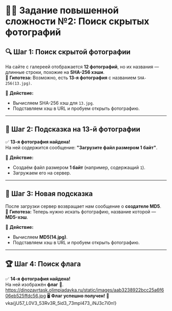 # 🕵️‍♂️ Задание повышенной сложности №2: Поиск скрытых фотографий

## 🔍 Шаг 1: Поиск скрытой фотографии  
На сайте с галереей отображается **12 фотографий**, но их названия — длинные строки, похожие на **SHA-256 хэши**.  
🤔 **Гипотеза:** Возможно, есть **13-я фотография** с названием `SHA-256(13.jpg)`.  

🎯 **Действие:**  
- Вычисляем SHA-256 хэш для `13.jpg`.  
- Подставляем хэш в URL и пробуем открыть фотографию.  

---

## 📸 Шаг 2: Подсказка на 13-й фотографии  
✅ **13-я фотография найдена!**  
На ней содержится сообщение: **"Загрузите файл размером 1 байт"**.  

🎯 **Действие:**  
- Создаём файл размером **1 байт** (например, содержащий `1`).  
- Загружаем его на сервер.  

---

## 🔑 Шаг 3: Новая подсказка  
После загрузки сервер возвращает нам сообщение о **создателе MD5**.  
🤔 **Гипотеза:** Теперь нужно искать фотографию, название которой — **MD5-хэш**.  

🎯 **Действие:**  
- Вычисляем **MD5(14.jpg)**.  
- Подставляем хэш в URL и пробуем открыть фотографию.  

---

## 🏆 Шаг 4: Поиск флага  
✅ **14-я фотография найдена!**  
На ней изображён **флаг** 🎉.  
https://dinozavrtask.olimpiadavka.ru/static/images/aab3238922bcc25a6f606eb525ffdc56.jpg
🖥 **Флаг успешно получен!** 🚀  
vka{jU57_L0V3_53Rv3R_5id3_73mpl473_iNJ3c7i0n!}
